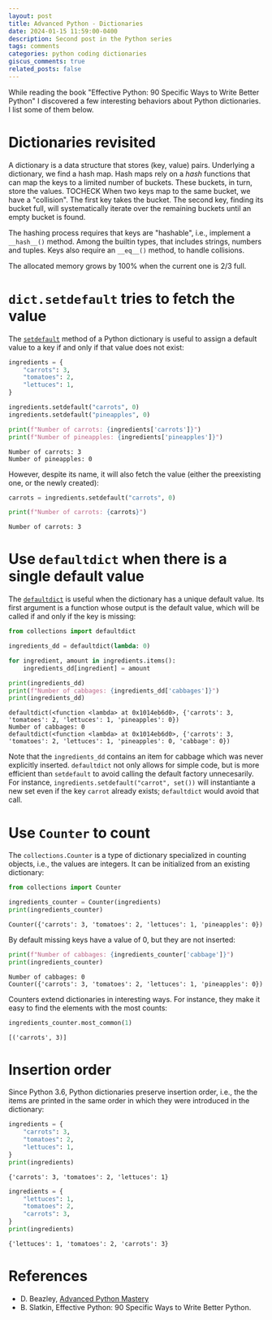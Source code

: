 ```yaml
---
layout: post
title: Advanced Python - Dictionaries
date: 2024-01-15 11:59:00-0400
description: Second post in the Python series
tags: comments
categories: python coding dictionaries
giscus_comments: true
related_posts: false
---
```


While reading the book "Effective Python: 90 Specific Ways to Write Better Python" I discovered a few interesting behaviors about Python dictionaries. I list some of them below.

# Dictionaries revisited

A dictionary is a data structure that stores (key, value) pairs. Underlying a dictionary, we find a hash map. Hash maps rely on a *hash* functions that can map the keys to a limited number of buckets. These buckets, in turn, store the values. 
TOCHECK
When two keys map to the same bucket, we have a "collision". The first key takes the bucket. The second key, finding its bucket full, will systematically iterate over the remaining buckets until an empty bucket is found.

The hashing process requires that keys are "hashable", i.e., implement a `__hash__()` method. Among the builtin types, that includes strings, numbers and tuples. Keys also require an `__eq__()` method, to handle collisions.

The allocated memory grows by 100% when the current one is 2/3 full.


# `dict.setdefault` tries to fetch the value

The [`setdefault`](https://docs.python.org/3.8/library/stdtypes.html#dict.setdefault) method of a Python dictionary is useful to assign a default value to a key if and only if that value does not exist:

```python
ingredients = {
    "carrots": 3,
    "tomatoes": 2,
    "lettuces": 1,
}

ingredients.setdefault("carrots", 0)
ingredients.setdefault("pineapples", 0)

print(f"Number of carrots: {ingredients['carrots']}")
print(f"Number of pineapples: {ingredients['pineapples']}")
```
```
Number of carrots: 3
Number of pineapples: 0
```

However, despite its name, it will also fetch the value (either the preexisting one, or the newly created):

```python
carrots = ingredients.setdefault("carrots", 0)

print(f"Number of carrots: {carrots}")
```
```
Number of carrots: 3
```

# Use `defaultdict` when there is a single default value

The [`defaultdict`](https://docs.python.org/3/library/collections.html#collections.defaultdict) is useful when the dictionary has a unique default value. Its first argument is a function whose output is the default value, which will be called if and only if the key is missing:

```python
from collections import defaultdict

ingredients_dd = defaultdict(lambda: 0) 

for ingredient, amount in ingredients.items():
    ingredients_dd[ingredient] = amount

print(ingredients_dd)
print(f"Number of cabbages: {ingredients_dd['cabbages']}")
print(ingredients_dd)
```
```
defaultdict(<function <lambda> at 0x1014eb6d0>, {'carrots': 3, 'tomatoes': 2, 'lettuces': 1, 'pineapples': 0})
Number of cabbages: 0
defaultdict(<function <lambda> at 0x1014eb6d0>, {'carrots': 3, 'tomatoes': 2, 'lettuces': 1, 'pineapples': 0, 'cabbage': 0})
```

Note that the `ingredients_dd` contains an item for cabbage which was never explicitly inserted. `defaultdict` not only allows for simple code, but is more efficient than `setdefault` to avoid calling the default factory unnecesarily. For instance, `ingredients.setdefault("carrot", set())` will instantiante a new set even if the key `carrot` already exists; `defaultdict` would avoid that call. 

# Use `Counter` to count

The `collections.Counter` is a type of dictionary specialized in counting objects, i.e., the values are integers. It can be initialized from an existing dictionary: 

```python
from collections import Counter

ingredients_counter = Counter(ingredients)
print(ingredients_counter)
```
```
Counter({'carrots': 3, 'tomatoes': 2, 'lettuces': 1, 'pineapples': 0})
```

By default missing keys have a value of 0, but they are not inserted:

```python
print(f"Number of cabbages: {ingredients_counter['cabbage']}")
print(ingredients_counter)
```
```
Number of cabbages: 0
Counter({'carrots': 3, 'tomatoes': 2, 'lettuces': 1, 'pineapples': 0})
```

Counters extend dictionaries in interesting ways. For instance, they make it easy to find the elements with the most counts:

```python
ingredients_counter.most_common(1)
```
```
[('carrots', 3)]
```

# Insertion order

Since Python 3.6, Python dictionaries preserve insertion order, i.e., the the items are printed in the same order in which they were introduced in the dictionary:

```python
ingredients = {
    "carrots": 3,
    "tomatoes": 2,
    "lettuces": 1,
}
print(ingredients)
```
```
{'carrots': 3, 'tomatoes': 2, 'lettuces': 1}
```

```python
ingredients = {
    "lettuces": 1,
    "tomatoes": 2,
    "carrots": 3,
}
print(ingredients)
```
```
{'lettuces': 1, 'tomatoes': 2, 'carrots': 3}
```

# References

* D. Beazley, [Advanced Python Mastery](https://github.com/dabeaz-course/python-mastery)
* B. Slatkin, Effective Python: 90 Specific Ways to Write Better Python.


